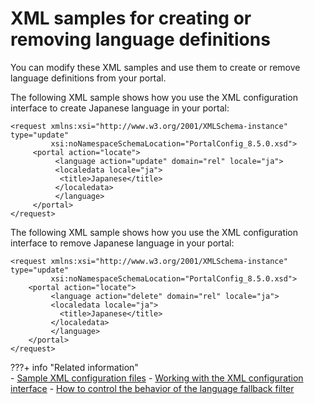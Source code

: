 # XML samples for creating or removing language definitions

You can modify these XML samples and use them to create or remove language definitions from your portal.

The following XML sample shows how you use the XML configuration interface to create Japanese language in your portal:

```
<request xmlns:xsi="http://www.w3.org/2001/XMLSchema-instance" type="update"
         xsi:noNamespaceSchemaLocation="PortalConfig_8.5.0.xsd">
     <portal action="locate">
          <language action="update" domain="rel" locale="ja">
          <localedata locale="ja">
           <title>Japanese</title>
          </localedata>
          </language>
     </portal>
</request>
```

The following XML sample shows how you use the XML configuration interface to remove Japanese language in your portal:

```
<request xmlns:xsi="http://www.w3.org/2001/XMLSchema-instance" type="update"  
         xsi:noNamespaceSchemaLocation="PortalConfig_8.5.0.xsd">
    <portal action="locate">
         <language action="delete" domain="rel" locale="ja">
         <localedata locale="ja">
           <title>Japanese</title>
         </localedata>
         </language>
    </portal>
</request>
```


???+ info "Related information"  
     -    [Sample XML configuration files](../../../portal_admin_tools/xml_config_interface/xml_config_ref/admxmsmp.md)
     -    [Working with the XML configuration interface](../../../portal_admin_tools/xml_config_interface/working_xml_config_interface/index.md)
     -    [How to control the behavior of the language fallback filter](../../../portal_admin_tools/language_support/adlangflt.md)

